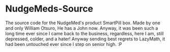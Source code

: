 # NudgeMeds-Source
The source code for the NudgeMed's product SmartPill box. Made by one and only William Otsuro, He has a John now. Anyway, it was been such a long time ever since I came back to the business, regardless, here I am, still depressed, colder, and a hater! Anyway sending best regrets to LazyMath, it had been untouched ever since I step on senior high. :P
